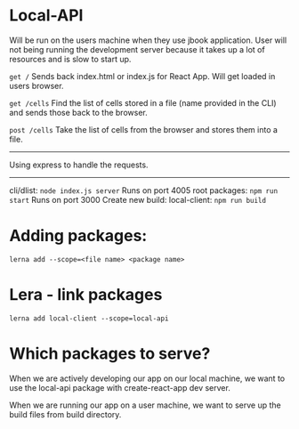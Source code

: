 # Local-API

Will be run on the users machine when they use jbook application. User will not being running the development server because it takes up a lot of resources and is slow to start up.

`get /` Sends back index.html or index.js for React App. Will get loaded in users browser.

`get /cells` Find the list of cells stored in a file (name provided in the CLI) and sends those back to the browser.

`post /cells` Take the list of cells from the browser and stores them into a file.


---

Using express to handle the requests.


---

cli/dlist: `node index.js server` Runs on port 4005
root packages: `npm run start` Runs on port 3000
Create new build: local-client: `npm run build`

# Adding packages:
```
lerna add --scope=<file name> <package name>  
```

# Lera - link packages

```
lerna add local-client --scope=local-api
```

# Which packages to serve?
When we are actively developing our app on our local machine, we want to use the local-api package with create-react-app dev server.

When we are running our app on a user machine, we want to serve up the build files from build directory. 

